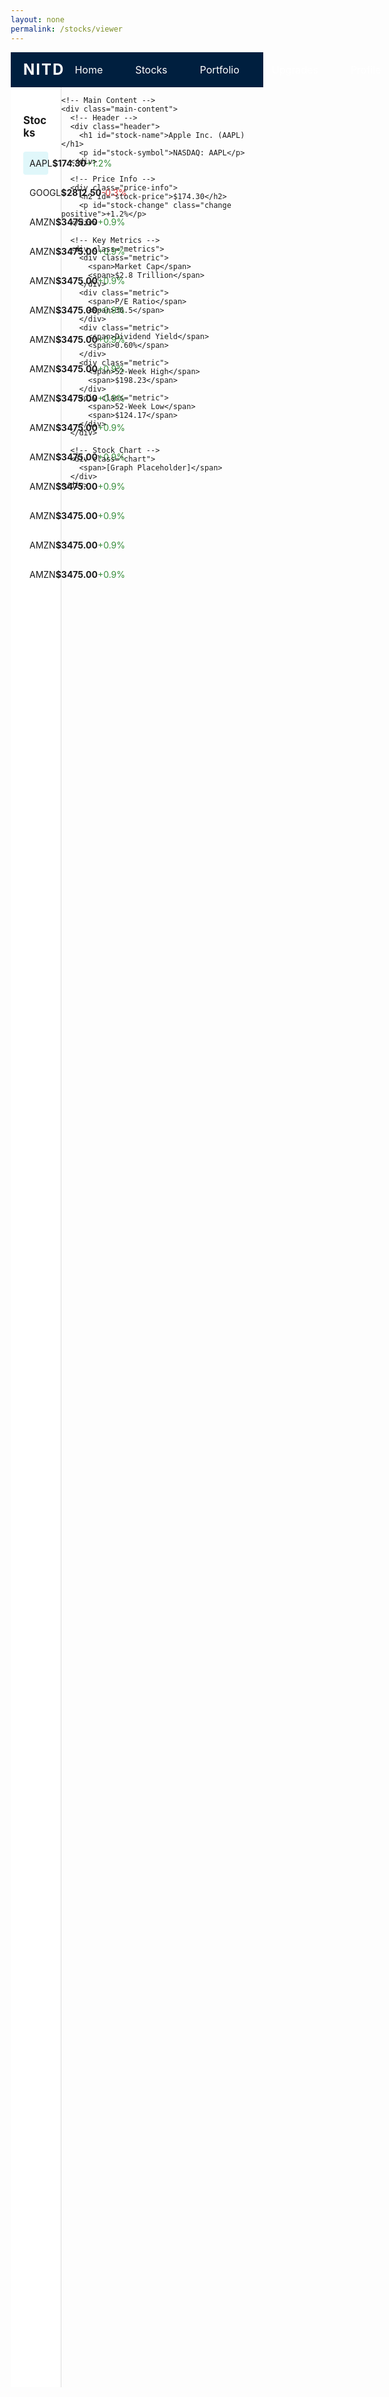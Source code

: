 ```yaml
---
layout: none
permalink: /stocks/viewer
---
```


<html lang="en">
<head>
  <meta charset="UTF-8">
  <meta name="viewport" content="width=device-width, initial-scale=1.0">
  <title>Apple Stocks UI with Navbar</title>
  <style>
    /* CSS Styles */
    * {
      margin: 0;
      padding: 0;
      box-sizing: border-box;
    }

    body {
      font-family: Arial, sans-serif;
      background-color: #f0f2f5;
      color: #333;
    }

    /* Navigation Bar */
    .navbar {
      display: flex;
      justify-content: space-between;
      align-items: center;
      padding: 10px 20px;
      background-color: #001f3f; /* Dark blue background */
      color: #fff;
    }
    .navbar .logo {
      font-size: 24px;
      font-weight: bold;
      letter-spacing: 2px;
    }
    .navbar .nav-buttons {
      display: flex;
      gap: 20px;
    }
    .navbar .nav-buttons a {
      color: #fff;
      text-decoration: none;
      font-size: 16px;
      padding: 8px 16px;
      border-radius: 4px;
      transition: background-color 0.3s;
    }
    .navbar .nav-buttons a:hover {
      background-color: #ff8c00; /* Orange hover effect */
    }

    .container {
      display: flex;
      height: 92vh; /* Adjusted height for navbar */
    }

    .sidebar {
      width: 20%;
      background-color: #ffffff;
      border-right: 1px solid #ddd;
      padding: 20px;
    }

    .sidebar h2 {
      font-size: 1.2em;
      margin-bottom: 20px;
    }

    .stock-list {
      display: flex;
      flex-direction: column;
    }

    .stock-item {
      display: flex;
      justify-content: space-between;
      padding: 10px;
      margin-bottom: 10px;
      border-radius: 4px;
      cursor: pointer;
    }

    .stock-item.selected {
      background-color: #e0f7fa;
    }

    .price {
      font-weight: bold;
    }

    .change {
      color: #388e3c; /* Green for positive change */
    }

    .change.negative {
      color: #d32f2f; /* Red for negative change */
    }

    .main-content {
      width: 80%;
      padding: 20px;
    }

    .header h1 {
      font-size: 2em;
      font-weight: bold;
    }

    .header p {
      color: #777;
      margin-bottom: 20px;
    }

    .price-info h2 {
      font-size: 2.5em;
      font-weight: bold;
    }

    .change.positive {
      color: #388e3c;
    }

    .change.negative {
      color: #d32f2f;
    }

    .metrics {
      display: flex;
      gap: 15px;
      margin: 20px 0;
    }

    .metric {
      background-color: #ffffff;
      border: 1px solid #ddd;
      padding: 15px;
      border-radius: 4px;
      text-align: center;
      flex: 1;
    }

    .chart {
      background-color: #ffffff;
      padding: 15px;
      border-radius: 8px;
      margin-top: 20px;
      display: flex;
      justify-content: center;
      align-items: center;
      height: 200px;
    }
  </style>
</head>
<body>

  <!-- Navigation Bar -->
  <nav class="navbar">
    <div class="logo">NITD</div>
    <div class="nav-buttons">
      <a href="{{site.baseurl}}/stocks/home">Home</a>
      <a href="{{site.baseurl}}/stocks/viewer">Stocks</a>
      <a href="#">Portfolio</a>
      <a href="#">Upgrades</a> <!-- Added "Upgrades" button -->
      <a href="#">Profile</a>
    </div>
  </nav>

  <!-- Stock Dashboard -->
  <div class="container">
    <!-- Sidebar -->
    <div class="sidebar">
      <h2>Stocks</h2>
      <div class="stock-list">
        <div class="stock-item selected" onclick="selectStock('AAPL', 174.30, '+1.2%')">
          <span>AAPL</span>
          <span class="price">$174.30</span>
          <span class="change">+1.2%</span>
        </div>
        <div class="stock-item" onclick="selectStock('GOOGL', 2812.50, '-0.3%')">
          <span>GOOGL</span>
          <span class="price">$2812.50</span>
          <span class="change negative">-0.3%</span>
        </div>
        <div class="stock-item" onclick="selectStock('AMZN', 3475.00, '+0.9%')">
          <span>AMZN</span>
          <span class="price">$3475.00</span>
          <span class="change">+0.9%</span>
        </div>
        <div class="stock-item" onclick="selectStock('AMZN', 3475.00, '+0.9%')">
          <span>AMZN</span>
          <span class="price">$3475.00</span>
          <span class="change">+0.9%</span>
        </div>
        <div class="stock-item" onclick="selectStock('AMZN', 3475.00, '+0.9%')">
          <span>AMZN</span>
          <span class="price">$3475.00</span>
          <span class="change">+0.9%</span>
        </div>
        <div class="stock-item" onclick="selectStock('AMZN', 3475.00, '+0.9%')">
          <span>AMZN</span>
          <span class="price">$3475.00</span>
          <span class="change">+0.9%</span>
        </div>
        <div class="stock-item" onclick="selectStock('AMZN', 3475.00, '+0.9%')">
          <span>AMZN</span>
          <span class="price">$3475.00</span>
          <span class="change">+0.9%</span>
        </div>
        <div class="stock-item" onclick="selectStock('AMZN', 3475.00, '+0.9%')">
          <span>AMZN</span>
          <span class="price">$3475.00</span>
          <span class="change">+0.9%</span>
        </div>
        <div class="stock-item" onclick="selectStock('AMZN', 3475.00, '+0.9%')">
          <span>AMZN</span>
          <span class="price">$3475.00</span>
          <span class="change">+0.9%</span>
        </div>
        <div class="stock-item" onclick="selectStock('AMZN', 3475.00, '+0.9%')">
          <span>AMZN</span>
          <span class="price">$3475.00</span>
          <span class="change">+0.9%</span>
        </div>
        <div class="stock-item" onclick="selectStock('AMZN', 3475.00, '+0.9%')">
          <span>AMZN</span>
          <span class="price">$3475.00</span>
          <span class="change">+0.9%</span>
        </div>
        <div class="stock-item" onclick="selectStock('AMZN', 3475.00, '+0.9%')">
          <span>AMZN</span>
          <span class="price">$3475.00</span>
          <span class="change">+0.9%</span>
        </div>
        <div class="stock-item" onclick="selectStock('AMZN', 3475.00, '+0.9%')">
          <span>AMZN</span>
          <span class="price">$3475.00</span>
          <span class="change">+0.9%</span>
        </div>
        <div class="stock-item" onclick="selectStock('AMZN', 3475.00, '+0.9%')">
          <span>AMZN</span>
          <span class="price">$3475.00</span>
          <span class="change">+0.9%</span>
        </div>
        <div class="stock-item" onclick="selectStock('AMZN', 3475.00, '+0.9%')">
          <span>AMZN</span>
          <span class="price">$3475.00</span>
          <span class="change">+0.9%</span>
        </div>
      </div>
    </div>

    <!-- Main Content -->
    <div class="main-content">
      <!-- Header -->
      <div class="header">
        <h1 id="stock-name">Apple Inc. (AAPL)</h1>
        <p id="stock-symbol">NASDAQ: AAPL</p>
      </div>

      <!-- Price Info -->
      <div class="price-info">
        <h2 id="stock-price">$174.30</h2>
        <p id="stock-change" class="change positive">+1.2%</p>
      </div>

      <!-- Key Metrics -->
      <div class="metrics">
        <div class="metric">
          <span>Market Cap</span>
          <span>$2.8 Trillion</span>
        </div>
        <div class="metric">
          <span>P/E Ratio</span>
          <span>30.5</span>
        </div>
        <div class="metric">
          <span>Dividend Yield</span>
          <span>0.60%</span>
        </div>
        <div class="metric">
          <span>52-Week High</span>
          <span>$198.23</span>
        </div>
        <div class="metric">
          <span>52-Week Low</span>
          <span>$124.17</span>
        </div>
      </div>

      <!-- Stock Chart -->
      <div class="chart">
        <span>[Graph Placeholder]</span>
      </div>
    </div>
  </div>

  <script>
    // JavaScript for interactivity
    function selectStock(name, price, change) {
      document.querySelectorAll('.stock-item').forEach(item => {
        item.classList.remove('selected');
      });
      event.currentTarget.classList.add('selected');
      
      document.getElementById('stock-name').textContent = `${name} Inc. (${name})`;
      document.getElementById('stock-symbol').textContent = `NASDAQ: ${name}`;
      document.getElementById('stock-price').textContent = `$${price}`;
      document.getElementById('stock-change').textContent = change;

      const changeElement = document.getElementById('stock-change');
      if (change.startsWith('+')) {
        changeElement.classList.add('positive');
        changeElement.classList.remove('negative');
      } else {
        changeElement.classList.add('negative');
        changeElement.classList.remove('positive');
      }
    }
  </script>
</body>
</html>
